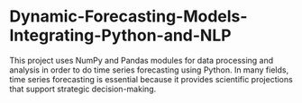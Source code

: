 # Dynamic-Forecasting-Models-Integrating-Python-and-NLP
This project uses NumPy and Pandas modules for data processing and analysis in order to do time series forecasting using Python. In many fields, time series forecasting is essential because it provides scientific projections that support strategic decision-making.  
